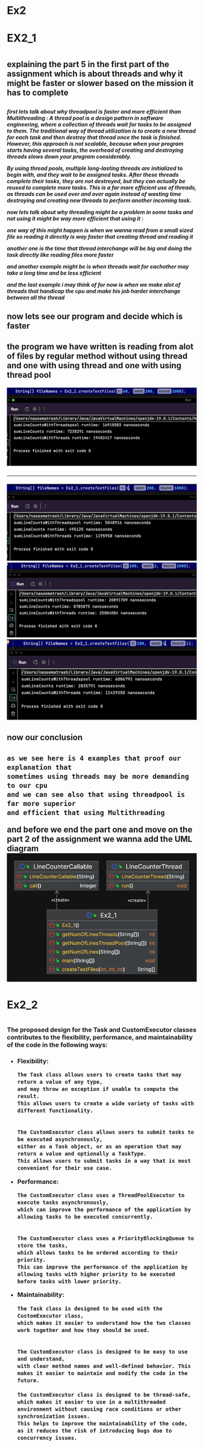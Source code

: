 # Ex2

<h1> EX2_1 <h1>
  
  
   <h2> explaining the part 5 in the first part of the assignment
   which is about threads and why it might be faster or slower 
   based on the mission it has to complete <h2> 
   
  
   <h5> first lets talk about why threadpool is faster and more efficient than Multithreading :
   A thread pool is a design pattern in software engineering, where a collection of threads wait for tasks to be assigned to them.
   The traditional way of thread utilization is to create a new thread for each task and then destroy that thread once the task is finished. However, this 
   approach is not scalable, because when your program starts having several tasks, the overhead of creating and destroying threads slows down your program  
   considerably.

  By using thread pools, multiple long-lasting threads are initialized to begin with, and they wait to be assigned tasks. After these threads complete 
  their tasks, they are not destroyed, but they can actually be reused to complete more tasks. This is a far more efficient use of threads, as threads can
  be used over and over again instead of wasting time destroying and creating new threads to perform another incoming task.
  
  
  now lets talk about why threading might be a problem in some tasks and not using it might be way more efficient that using it : 
  
  one way of this might happen is when we wanna read from a small sized file so reading it directly is way faster that creating thread and reading it
  
  another one is the time that thread interchange will be big and doing the task directly like reading files more faster
  
  and another example might be is when threads wait for eachother may take a long time and be less efficient 
  
  and the last example i may think of for now is when we make alot of threads that handicap the cpu and make his job harder interchange between all the thread <h5>
  
  <h2> now lets see our program and decide which is faster <h2>
    
  the program we have written is reading from alot of files by regular method without using thread
  and one with using thread 
  and one with using thread pool
  
 ![](images/Screenshot%202023-01-09%20at%2022.00.17.png)
    
  
 ----------------------------------------------------
 
    
    
 ![](images/Screenshot%202023-01-09%20at%2022.00.37.png)  
 ![](images/Screenshot%202023-01-09%20at%2022.01.35.png) 
 ![](images/Screenshot%202023-01-09%20at%2022.02.01.png)

    
    
  <h2> now our conclusion <h2>
    
    as we see here is 4 examples that proof our explanation that 
    sometimes using threads may be more demanding to our cpu
    and we can see also that using threadpool is far more superior 
    and efficient that using Multithreading 


and before we end the part one and move on the part 2 
of the assignment we wanna add the UML diagram 
![](Ex2/src/Ex2_1/UML_PART1.png)





<h1> Ex2_2 <h1>
  
<h3>
The proposed design for the Task and CustomExecutor classes contributes to the 
flexibility, performance, and maintainability of the code in the following ways:
<h3>

- Flexibility: 
      
      
      The Task class allows users to create tasks that may return a value of any type,
      and may throw an exception if unable to compute the result.
      This allows users to create a wide variety of tasks with different functionality.

      
      The CustomExecutor class allows users to submit tasks to be executed asynchronously,
      either as a Task object, or as an operation that may return a value and optionally a TaskType.
      This allows users to submit tasks in a way that is most convenient for their use case.
      
      
      
- Performance:

      
      The CustomExecutor class uses a ThreadPoolExecutor to execute tasks asynchronously,
      which can improve the performance of the application by allowing tasks to be executed concurrently.
      
      
      The CustomExecutor class uses a PriorityBlockingQueue to store the tasks,
      which allows tasks to be ordered according to their priority.
      This can improve the performance of the application by allowing tasks with higher priority to be executed before tasks with lower priority.
      


- Maintainability:

      
      The Task class is designed to be used with the CustomExecutor class,
      which makes it easier to understand how the two classes work together and how they should be used.
      
      
      The CustomExecutor class is designed to be easy to use and understand,
      with clear method names and well-defined behavior. This makes it easier to maintain and modify the code in the future.
      
      The CustomExecutor class is designed to be thread-safe,
      which makes it easier to use in a multithreaded environment without causing race conditions or other synchronization issues.
      This helps to improve the maintainability of the code,
      as it reduces the risk of introducing bugs due to concurrency issues.
      
      
      
